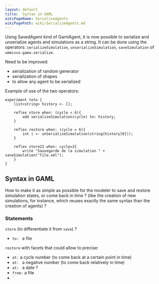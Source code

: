 ```yaml
---
layout: default
title:  Syntax in GAML
wikiPageName: SerializeAgents
wikiPagePath: wiki/SerializeAgents.md
---
```


Using SavedAgent kind of GamlAgent, it is now possible to serialize and unserialize agents and simulations as a string. It can be done using the operators: `serializeSimulation`, `unserializeSimulation`, `saveSimulation` of `ummisco.gama.serialize`.

Need to be improved:
* serialization of random generator
* serialization of shapes
* to allow any agent to be serialized


Example of use of the two operators:
```
experiment toto {
	list<string> history <- [];

	reflex store when: (cycle < 6){
		add serializeSimulation(cycle) to: history;
	}
	
	reflex restore when: (cycle = 6){
		int i <- unSerializeSimulation(string(history[0]));
	} 
	
	reflex store22 when: cycle=2{
		write "Sauvegarde de la simulation " + saveSimulation("file.xml");
	}
}
```


## Syntax in GAML

How to make it as simple as possible for the modeler to save and restore simulation states, or come back in time ?
(like the creation of new simulations, for instance, which reuses exactly the same syntax than the creation of agents) ? 

### Statements

`store` (to differentiate it from `save`) ?
* `to: ` a file 

`restore` with facets that could allow to precise:
* `at:` a cycle number (to come back at a certain point in time)
* `at: ` a negative number (to come back relatively in time)
* `at: ` a date ? 
* `from:` a file
* `
